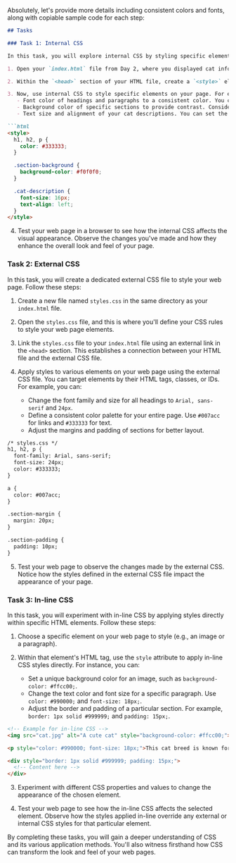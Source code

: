 Absolutely, let's provide more details including consistent colors and fonts, along with copiable sample code for each step:

```markdown
## Tasks

### Task 1: Internal CSS

In this task, you will explore internal CSS by styling specific elements within your existing web page from Day 2. Follow these steps:

1. Open your `index.html` file from Day 2, where you displayed cat information.

2. Within the `<head>` section of your HTML file, create a `<style>` element. This is where you'll define your internal CSS rules.

3. Now, use internal CSS to style specific elements on your page. For example, you can change the:
   - Font color of headings and paragraphs to a consistent color. You can use `#333333` for a dark gray.
   - Background color of specific sections to provide contrast. Consider using `#f0f0f0` for a light gray background.
   - Text size and alignment of your cat descriptions. You can set the font size to `16px` and align text to `left`.

```html
<style>
  h1, h2, p {
    color: #333333;
  }

  .section-background {
    background-color: #f0f0f0;
  }

  .cat-description {
    font-size: 16px;
    text-align: left;
  }
</style>
```

4. Test your web page in a browser to see how the internal CSS affects the visual appearance. Observe the changes you've made and how they enhance the overall look and feel of your page.

### Task 2: External CSS

In this task, you will create a dedicated external CSS file to style your web page. Follow these steps:

1. Create a new file named `styles.css` in the same directory as your `index.html` file.

2. Open the `styles.css` file, and this is where you'll define your CSS rules to style your web page elements.

3. Link the `styles.css` file to your `index.html` file using an external link in the `<head>` section. This establishes a connection between your HTML file and the external CSS file.

4. Apply styles to various elements on your web page using the external CSS file. You can target elements by their HTML tags, classes, or IDs. For example, you can:
   - Change the font family and size for all headings to `Arial, sans-serif` and `24px`.
   - Define a consistent color palette for your entire page. Use `#007acc` for links and `#333333` for text.
   - Adjust the margins and padding of sections for better layout.

```html
/* styles.css */
h1, h2, p {
  font-family: Arial, sans-serif;
  font-size: 24px;
  color: #333333;
}

a {
  color: #007acc;
}

.section-margin {
  margin: 20px;
}

.section-padding {
  padding: 10px;
}
```

5. Test your web page to observe the changes made by the external CSS. Notice how the styles defined in the external CSS file impact the appearance of your page.

### Task 3: In-line CSS

In this task, you will experiment with in-line CSS by applying styles directly within specific HTML elements. Follow these steps:

1. Choose a specific element on your web page to style (e.g., an image or a paragraph).

2. Within that element's HTML tag, use the `style` attribute to apply in-line CSS styles directly. For instance, you can:
   - Set a unique background color for an image, such as `background-color: #ffcc00;`.
   - Change the text color and font size for a specific paragraph. Use `color: #990000;` and `font-size: 18px;`.
   - Adjust the border and padding of a particular section. For example, `border: 1px solid #999999;` and `padding: 15px;`.

```html
<!-- Example for in-line CSS -->
<img src="cat.jpg" alt="A cute cat" style="background-color: #ffcc00;">

<p style="color: #990000; font-size: 18px;">This cat breed is known for its playful nature.</p>

<div style="border: 1px solid #999999; padding: 15px;">
  <!-- Content here -->
</div>
```

3. Experiment with different CSS properties and values to change the appearance of the chosen element.

4. Test your web page to see how the in-line CSS affects the selected element. Observe how the styles applied in-line override any external or internal CSS styles for that particular element.

By completing these tasks, you will gain a deeper understanding of CSS and its various application methods. You'll also witness firsthand how CSS can transform the look and feel of your web pages.
```
